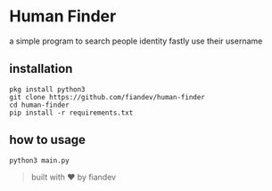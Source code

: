 # Human Finder
a simple program to search people identity fastly use their username

## installation

```shell
pkg install python3
git clone https://github.com/fiandev/human-finder
cd human-finder
pip install -r requirements.txt
```

## how to usage

```shell
python3 main.py
```

> built with ♥️ by fiandev